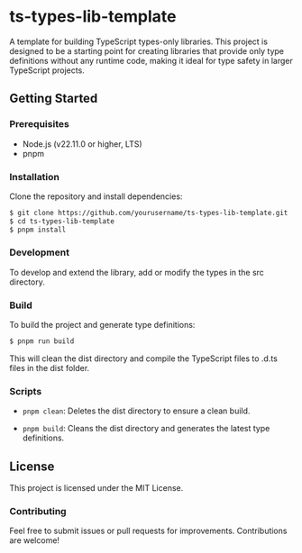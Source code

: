 # ts-types-lib-template

A template for building TypeScript types-only libraries. This project is designed to be a starting point for creating libraries that provide only type definitions without any runtime code, making it ideal for type safety in larger TypeScript projects.

## Getting Started

### Prerequisites

- Node.js (v22.11.0 or higher, LTS)
- pnpm

### Installation

Clone the repository and install dependencies:

```bash
$ git clone https://github.com/yourusername/ts-types-lib-template.git
$ cd ts-types-lib-template
$ pnpm install
```

### Development

To develop and extend the library, add or modify the types in the src directory.

### Build

To build the project and generate type definitions:

```bash
$ pnpm run build
```

This will clean the dist directory and compile the TypeScript files to .d.ts files in the dist folder.

### Scripts

- `pnpm clean`: Deletes the dist directory to ensure a clean build.

- `pnpm build`: Cleans the dist directory and generates the latest type definitions.

## License

This project is licensed under the MIT License.

### Contributing

Feel free to submit issues or pull requests for improvements. Contributions are welcome!
